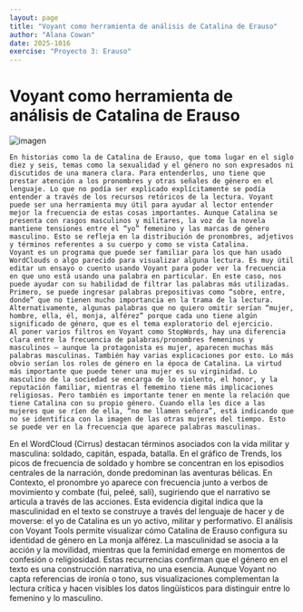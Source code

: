 ```yaml
---
layout: page
title: "Voyant como herramienta de análisis de Catalina de Erauso"
author: "Alana Cowan"
date: 2025-1016
exercise: "Proyecto 3: Erauso"
---
```


# Voyant como herramienta de análisis de Catalina de Erauso

![imagen](URL)

	En historias como la de Catalina de Erauso, que toma lugar en el siglo diez y seis, temas como la sexualidad y el género no son expresados ni discutidos de una manera clara. Para entenderlos, uno tiene que prestar atención a los pronombres y otras señales de género en el lenguaje. Lo que no podía ser explicado explícitamente se podía entender a través de los recursos retóricos de la lectura. Voyant puede ser una herramienta muy útil para ayudar al lector entender mejor la frecuencia de estas cosas importantes. Aunque Catalina se presenta con rasgos masculinos y militares, la voz de la novela mantiene tensiones entre el “yo” femenino y las marcas de género masculino. Esto se refleja en la distribución de pronombres, adjetivos y términos referentes a su cuerpo y como se vista Catalina.
	Voyant es un programa que puede ser familiar para los que han usado WordClouds o algo parecido para visualizar alguna lectura. Es muy útil editar un ensayo o cuento usando Voyant para poder ver la frecuencia en que uno está usando una palabra en particular. En este caso, nos puede ayudar con su habilidad de filtrar las palabras más utilizadas. Primero, se puede ingresar palabras prepositivas como “sobre, entre, donde” que no tienen mucho importancia en la trama de la lectura. Alternativamente, algunas palabras que no quiero omitir serían “mujer, hombre, ella, él, monja, alférez” porque cada uno tiene algún significado de género, que es el tema exploratorio del ejercicio.
	Al poner varios filtros en Voyant como StopWords, hay una diferencia clara entre la frecuencia de palabras/pronombres femeninos y masculinos – aunque la protagonista es mujer, aparecen muchas más palabras masculinas. También hay varias explicaciones por esto. Lo más obvio serían los roles de género en la época de Catalina. La virtud más importante que puede tener una mujer es su virginidad. Lo masculino de la sociedad se encarga de lo violento, el honor, y la reputación familiar, mientras el fememino tiene más implicaciones religiosas. Pero también es importante tener en mente la relación que tiene Catalina con su propio género. Cuando ella les dice a las mujeres que se ríen de ella, “no me llamen señora”, está indicando que no se identifica con la imagen de las otras mujeres del tiempo. Esto se puede ver en la frecuencia que aparece palabras masculinas. 

En el WordCloud (Cirrus) destacan términos asociados con la vida militar y masculina: soldado, capitán, espada, batalla. En el gráfico de Trends, los picos de frecuencia de soldado y hombre se concentran en los episodios centrales de la narración, donde predominan las aventuras bélicas. En Contexto, el pronombre yo aparece con frecuencia junto a verbos de movimiento y combate (fui, peleé, salí), sugiriendo que el narrativo se articula a través de las acciones. Esta evidencia digital indica que la masculinidad en el texto se construye a través del lenguaje de hacer y de moverse: el yo de Catalina es un yo activo, militar y performativo.
El análisis con Voyant Tools permite visualizar cómo Catalina de Erauso configura su identidad de género en La monja alférez. La masculinidad se asocia a la acción y la movilidad, mientras que la feminidad emerge en momentos de confesión o religiosidad. Estas recurrencias confirman que el género en el texto es una construcción narrativa, no una esencia. Aunque Voyant no capta referencias de ironía o tono, sus visualizaciones complementan la lectura crítica y hacen visibles los datos lingüísticos para distinguir entre lo femenino y lo masculino.
